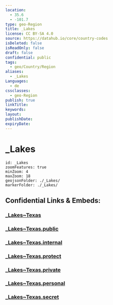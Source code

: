 ```yaml
---
location:
  - 35.6
  - -101.7
type: geo-Region
title: _Lakes
license: CC BY-SA 4.0
source: https://datahub.io/core/country-codes
isDeleted: false
isReadOnly: false
draft: false
confidential: public
tags:
  - geo/Country/Region
aliases:
  - _Lakes
Languages:
  - de
cssclasses:
  - geo-Region
publish: true
linkTitle:
keywords:
layout:
publishDate:
expiryDate:
---
```


# _Lakes

```leaflet
id: _Lakes
zoomFeatures: true 
minZoom: 4 
maxZoom: 18
geojsonFolder: ./_Lakes/
markerFolder: ./_Lakes/
```


## Confidential Links & Embeds: 

### [_Lakes~Texas](/_Standards/Earth/Continent/America~North/USA/USA~Mountain/Texas/_Lakes~Texas.md) 

### [_Lakes~Texas.public](/_public/Earth/Continent/America~North/USA/USA~Mountain/Texas/_Lakes~Texas.public.md) 

### [_Lakes~Texas.internal](/_internal/Earth/Continent/America~North/USA/USA~Mountain/Texas/_Lakes~Texas.internal.md) 

### [_Lakes~Texas.protect](/_protect/Earth/Continent/America~North/USA/USA~Mountain/Texas/_Lakes~Texas.protect.md) 

### [_Lakes~Texas.private](/_private/Earth/Continent/America~North/USA/USA~Mountain/Texas/_Lakes~Texas.private.md) 

### [_Lakes~Texas.personal](/_personal/Earth/Continent/America~North/USA/USA~Mountain/Texas/_Lakes~Texas.personal.md) 

### [_Lakes~Texas.secret](/_secret/Earth/Continent/America~North/USA/USA~Mountain/Texas/_Lakes~Texas.secret.md)


